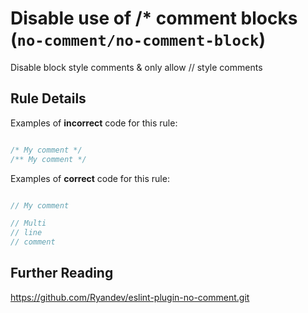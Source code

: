 # Disable use of /* comment blocks (`no-comment/no-comment-block`)

<!-- end auto-generated rule header -->

Disable block style comments & only allow // style comments

## Rule Details

Examples of **incorrect** code for this rule:

```js

/* My comment */
/** My comment */

```

Examples of **correct** code for this rule:

```js

// My comment

// Multi
// line
// comment

```


## Further Reading

https://github.com/Ryandev/eslint-plugin-no-comment.git

